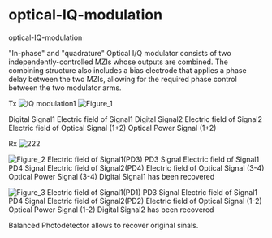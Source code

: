 # optical-IQ-modulation
optical-IQ-modulation

"In-phase" and "quadrature"
Optical I/Q modulator consists of two independently-controlled MZIs whose outputs are combined. The combining structure also includes a bias electrode that applies a phase delay between the two MZIs, allowing for the required phase control between the two modulator arms.

Tx
![IQ modulation1](https://user-images.githubusercontent.com/30459885/228159937-5da4aa4e-00e3-413c-a731-7c4748cfd60f.png)
![Figure_1](https://user-images.githubusercontent.com/30459885/228153151-be906128-30f4-4ce5-9949-10e73b35c671.png)

Digital Signal1
Electric field of Signal1
Digital Signal2
Electric field of Signal2
Electric field of Optical Signal (1+2)
Optical Power Signal (1+2)

Rx
![222](https://github.com/tacticstactics/optical-IQ-modulation/assets/30459885/8fbc7448-44f3-4d97-9479-ae09e8215572)


![Figure_2](https://user-images.githubusercontent.com/30459885/228153158-7815d279-4362-49e5-b11b-44d1998c534a.png)
Electric field of Signal1(PD3)
PD3 Signal
Electric field of Signal1
PD4 Signal
Electric field of Signal2(PD4)
Electric field of Optical Signal (3-4)
Optical Power Signal (3-4)
Digital Signal1 has been recovered

![Figure_3](https://user-images.githubusercontent.com/30459885/228153167-0a6a2506-12ac-44ec-b3ce-ec123bf8b166.png)
Electric field of Signal1(PD1)
PD3 Signal
Electric field of Signal1
PD4 Signal
Electric field of Signal2(PD2)
Electric field of Optical Signal (1-2)
Optical Power Signal (1-2)
Digital Signal2 has been recovered

Balanced Photodetector allows to recover original sinals.
